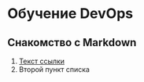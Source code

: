 # Обучение DevOps

## Снакомство с Markdown 

1. [Текст ссылки](https://netology.ru/)
2. Второй пункт списка